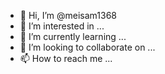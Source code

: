 - 👋 Hi, I’m @meisam1368
- 👀 I’m interested in ...
- 🌱 I’m currently learning ...
- 💞️ I’m looking to collaborate on ...
- 📫 How to reach me ...

<!---
meisam1368/meisam1368 is a ✨ special ✨ repository because its `README.md` (this file) appears on your GitHub profile.
You can click the Preview link to take a look at your changes.
--->

